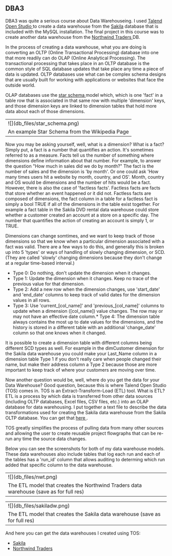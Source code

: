 ## DBA3

DBA3 was quite a serious course about Data Warehouseing.  I used [ Talend Open Studio ](http://www.talend.com/index.php) to create a data warehouse from the [ Sakila](http://dev.mysql.com/doc/workbench/en/wb-sakila-eer-png.html) database that is included with the MySQL installation. The final project in this course was to create another data warehouse from the [ Northwind Traders ](http://msdn.microsoft.com/en-us/library/office/aa140018(v=office.10).aspx) DB.

 In the process of creating a data warehouse, what you are doing is converting an OLTP (Online Transactional Processing) database into one that more readily can do OLAP (Online Analytical Processing). The transactional processing that takes place in an OLTP database is the common style of SQL database updates that take place any time a piece of data is updated. OLTP databases use what can be complex schema designs that are usually built for working with applications or websites that face the outside world. 

OLAP databases use the [ star schema ](http://en.wikipedia.org/wiki/Star_schema) model which, which is one 'fact' in a table row that is associated in that same row with multiple 'dimension' keys, and those dimension keys are linked to dimension tables that hold more data about each of those dimensions. 

<table class="image">
<tr><td>![](db_files/star_schema.png)</td></tr>
<tr><td class="caption"> An example Star Schema from the Wikipedia Page</td></tr>
</table>

Now you may be asking yourself, well, what is a dimension? What is a fact? Simply put, a fact is a number that quantifies an action. It's sometimes referred to as a measure. Facts tell us the number of something where dimensions define information about that number. For example, to answer the question "How much in sales did we do by month?" The fact is the number of sales and the dimension is 'by month'. Or one could ask  'How many times users hit a website by month, country, and OS'. Month, country and OS would be dimensions and the number of hits would be a fact. However, there is also the case of 'factless facts'. Factless facts are facts that store whether an event happened or it did not. Factless facts are composed of dimensions, the fact column in a table for a factless fact is simply a bool TRUE if all of the dimensions in the table exist together. For example a fact table in the Sakila DVD rental data warehouse could store whether a customer created an account at a store on a specific day. The number that quantifies the action of creating an account is simply 1, or TRUE. 

 Dimensions can change somtimes, and we want to keep track of those dimensions so that we know when a particular dimension associated with a fact was valid. There are a few ways to do this, and generally this is broken up into 5 'types' or ways of handling of slowly changing dimension, or SCD. (They are called 'slowly' changing dimensions because they don't change at a regular time-based interval.)

*   Type 0: Do nothing, don't update the dimension when it changes.
*   Type 1: Update the dimension when it changes. Keep no trace of the previous value for that dimension.
*   Type 2: Add a new row when the dimension changes, use 'start_date' and 'end_date' columns to keep track of valid dates for the dimension values in all rows.
*   Type 3: Use 'current_[col_name]' and 'previous_[col_name]' columns to update when a dimension ([col_name]) value changes. The row may or may not have an effective date column.*   Type 4: The dimension table always contains the most up to date values for the dimensions, and the history is stored in a different table with an additional 'change_date' column so that one knows when it changed.

It is possible to create a dimension table with different columns being different SCD types as well. For example in the dimCustomer dimension for the Sakila data warehouse you could make your Last_Name column in a dimension table Type 1 if you don't really care when people changed their name, but make their address column a Type 2 because those are more important to keep track of where your customers are moving over time.

 Now another question would be, well, where do you get the data for your Data Warehouse? Good question, because this is where Talend Open Studio (TOS) comes in. TOS is an Extract-Transform-Load (ETL) tool. What is ETL? ETL is a process by which data is transferred from other data sources (including OLTP databases, Excel files, CSV files, etc.) into an OLAP database for data warehousing. I put together a text file to describe the data transformations used for creating the Sakila data warehouse from the Sakila OLTP database. You can get that [ here ](db_files/dimensions.txt).

TOS greatly simplifies the process of pulling data from many other sources and allowing the user to create reusable project flowgraphs that can be re-run any time the source data changes. 

Below you can see the screenshots for both of my data warehouse models. These data warehouses also include tables that log each run and each of the tables has a 'run_id' column that allows auditing to determing which run added that specific column to the data warehouse.

<table class="image">
<tr><td>![](db_files/nwt.png)</td></tr>
<tr><td class="caption"> The ETL model that creates the Northwind Traders data warehouse (save as for full res)</td></tr>
</table>

<table class="image">
<tr><td>![](db_files/sakiladw.png)</td></tr>
<tr><td class="caption"> The ETL model that creates the Sakila data warehouse (save as for full res)</td></tr>
</table>

 And here you can get the data warehouses I created using TOS:

*   [ Sakila ](db_files/sakiladw.sql)
*   [ Northwind Traders ](db_files/Northwinddw.sql)
